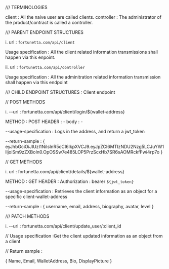/// TERMINOLOGIES

client : All the naive user are called clients.
controller : The administrator of the product/contract is called a controller.

/// PARENT ENDPOINT STRUCTURES

i. url : `fortunetta.com/api/client`

Usage specification : All the client related information transmissions shall happen via this enpoint.

ii. url : `fortunetta.com/api/controller`

Usage specification : All the adminitration related information transmission shall happen via this endpoint

/// CHILD ENDPOINT STRUCTURES : Client endpoint

// POST METHODS

i. --url : fortunetta.com/api/client/login/${wallet-address}

METHOD : POST
HEADER : -
body : -

--usage-specification : Logs in the address, and return a jwt_token

--return-sample :
{
eyJhbGciOiJIUzI1NiIsInR5cCI6IkpXVCJ9.eyJpZCI6MTIzNDU2Nzg5LCJuYW1lIjoiSm9zZXBoIn0.OpOSSw7e485LOP5PrzScxHb7SR6sAOMRckfFwi4rp7o
}

// GET METHODS

i. url : fortunetta.com/api/client/details/${wallet-address}

METHOD : GET
HEADER : Authorization : bearer `${jwt_token}`

--usage-specification : Retrieves the client information as an object for a specific client-wallet-address

--return-sample :
{
username,
email,
address,
biography,
avatar,
level
}

/// PATCH METHODS

i. --url : fortunetta.com/api/client/update_user/:client_id

// Usage specification :Get the client updated information as an object from a client

// Return sample :

{
Name,
Email,
WalletAddress,
Bio,
DisplayPicture
}
